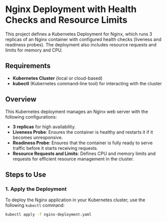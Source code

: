 # Nginx Deployment with Health Checks and Resource Limits

This project defines a Kubernetes Deployment for Nginx, which runs 3 replicas of an Nginx container with configured health checks (liveness and readiness probes). The deployment also includes resource requests and limits for memory and CPU.

## Requirements

- **Kubernetes Cluster** (local or cloud-based)
- **kubectl** (Kubernetes command-line tool) for interacting with the cluster

## Overview

This Kubernetes deployment manages an Nginx web server with the following configurations:

- **3 replicas** for high availability.
- **Liveness Probe**: Ensures the container is healthy and restarts it if it becomes unresponsive.
- **Readiness Probe**: Ensures that the container is fully ready to serve traffic before it starts receiving requests.
- **Resource Requests and Limits**: Defines CPU and memory limits and requests for efficient resource management in the cluster.

## Steps to Use

### 1. Apply the Deployment

To deploy the Nginx application in your Kubernetes cluster, use the following `kubectl` command:

```bash
kubectl apply -f nginx-deployment.yaml
